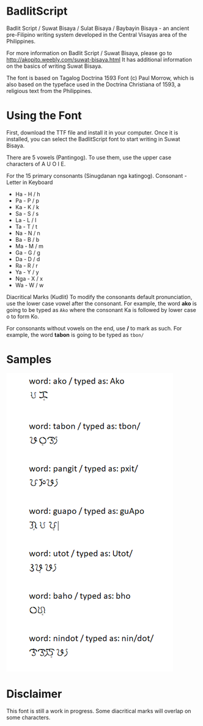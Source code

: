 # BadlitScript
Badlit Script / Suwat Bisaya / Sulat Bisaya / Baybayin Bisaya - an ancient pre-Filipino writing system developed in the Central Visayas area of the Philippines.

For more information on Badlit Script / Suwat Bisaya, please go to http://akopito.weebly.com/suwat-bisaya.html
It has additional information on the basics of writing Suwat Bisaya.

The font is based on Tagalog Doctrina 1593 Font (c) Paul Morrow, which is also based on the typeface used in the Doctrina Christiana of 1593, a religious text from the Philippines.

# Using the Font
First, download the TTF file and install it in your computer. Once it is installed, you can select the BadlitScript font to start writing in Suwat Bisaya.

There are 5 vowels (Pantingog). 
To use them, use the upper case characters of A U O I E.

For the 15 primary consonants (Sinugdanan nga katingog).
Consonant - Letter in Keyboard
* Ha - H / h
* Pa - P / p
* Ka - K / k
* Sa - S / s
* La - L / l
* Ta - T / t
* Na - N / n
* Ba - B / b
* Ma - M / m
* Ga - G / g
* Da - D / d
* Ra - R / r
* Ya - Y / y
* Nga - X / x
* Wa - W / w

Diacritical Marks (Kudlit)
To modify the consonants default pronunciation, use the lower case vowel after the consonant.
For example, the word **ako** is going to be typed as `Ako` where the consonant Ka is followed by lower case o to form Ko.

For consonants without vowels on the end, use **/** to mark as such.
For example, the word **tabon** is going to be typed as `tbon/`

# Samples
![alt text](https://github.com/andrewloable/BadlitScript/blob/master/badlit%20scipt%20samples.PNG "Badlit Script Samples")

# Disclaimer
This font is still a work in progress. Some diacritical marks will overlap on some characters.
